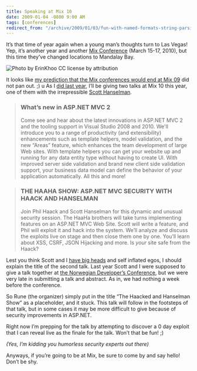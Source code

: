 ```yaml
---
title: Speaking at Mix 10
date: 2009-01-04 -0800 9:00 AM
tags: [conferences]
redirect_from: "/archive/2009/01/03/fun-with-named-formats-string-parsing-and-edge-cases.aspx/"
---
```


It’s that time of year again when a young man’s thoughts turn to Las Vegas! Yep, it’s another year and another [Mix Conference](http://web.archive.org/web/20100131040124/http://live.visitmix.com/) (March 15-17, 2010), but this time they’ve changed locations to Mandalay Bay.

![Photo by ErinKhoo CC license by attribution](https://user-images.githubusercontent.com/19977/50267678-e7e8e880-03dc-11e9-9a6c-321b18e59176.png)

It looks like [my prediction that the Mix conferences would end at Mix 09](https://haacked.com/archive/2006/09/21/The_Mix_Conferences_Will_End_With_09.aspx") did not pan out. ;)
u
As I [did last year](https://haacked.com/archive/2009/03/01/speaking-at-mix09.aspx), I’ll be giving two talks at Mix 10 this year, one of them with the irrepressible [Scott Hanselman](https://hanselman.com/).

> ### What’s new in ASP.NET MVC 2
> Come see and hear about the latest innovations in ASP.NET MVC 2 and the tooling support in Visual Studio 2008 and 2010. We'll introduce you to a range of productivity (and extensibility) enhancements such as template helpers, model validation, and the new “Areas” feature, which enhances the team development of large Web sites. With template helpers you can get your website up and running for any data entity type without having to create UI. With improved server side validation and brand new client side validation support, your business data model can define the behavior of your application automatically. All this and more!

> ### THE HAAHA SHOW: ASP.NET MVC SECURITY WITH HAACK AND HANSELMAN
> Join Phil Haack and Scott Hanselman for this dynamic and unusual security session. The HaaHa brothers will take turns implementing features on an ASP.NET MVC Web Site. Scott will write a feature, and Phil will exploit it and hack into the system. We’ll analyze and discuss the exploits live on stage and then close them one by one. You’ll learn about XSS, CSRF, JSON Hijacking and more. Is *your* site safe from the Haack?

Lest you think Scott and I [have big heads](http://twitpic.com/1zt30) and self inflated egos, I should explain the title of the second talk. Last year Scott and I were supposed to give a talk together at [the Norwegian Developer’s Conference](https://haacked.com/archive/2009/06/28/ndc2009-trip-report.aspx), but we were very late in submitting a talk and abstract. As in, we had nothing a week before the conference.

So Rune (the organizer) simply put in the title “The Haacked and Hanselman Show” as a placeholder, and it stuck. This talk will follow in the footsteps of that talk, but in some cases it may be more difficult to give because of security improvements in ASP.NET.

Right now I’m prepping for the talk by attempting to discover a 0 day exploit that I can reveal live as the finale for the talk. Won’t that be fun! ;)

_(Yes, I’m kidding you humorless security experts out there)_

Anyways, if you’re going to be at Mix, be sure to come by and say hello! Don’t be shy.